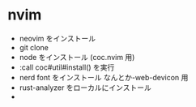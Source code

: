 # nvim
- neovim をインストール
- git clone
- node をインストール (coc.nvim 用)
- :call coc#util#install() を実行
- nerd font をインストール なんとか-web-devicon 用
- rust-analyzer をローカルにインストール
- 

